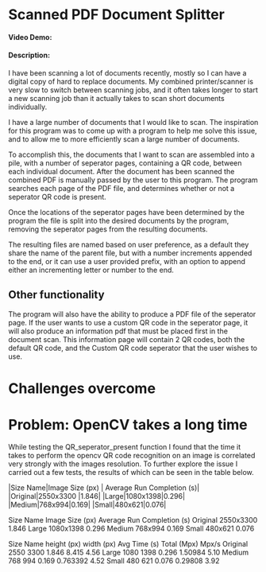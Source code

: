 # Scanned PDF Document Splitter
#### Video Demo:  <URL HERE>
#### Description:
I have been scanning a lot of documents recently, mostly so I can have a digital copy of hard to replace documents. My combined printer/scanner is very slow to switch between scanning jobs, and it often takes longer to start a new scanning job than it actually takes to scan short documents individually.

I have a large number of documents that I would like to scan. The inspiration for this program was to come up with a program to help me solve this issue, and to allow me to more efficiently scan a large number of documents.

To accomplish this, the documents that I want to scan are assembled into a pile, with a number of seperator pages, containing a QR code, between each individual document. After the document has been scanned the combined PDF is manually passed by the user to this program. The program searches each page of the PDF file, and determines whether or not a seperator QR code is present.

Once the locations of the seperator pages have been determined by the program the file is split into the desired documents by the program, removing the seperator pages from the resulting documents.

The resulting files are named based on user preference, as a default they share the name of the parent file, but with a number increments appended to the end, or it can use a user provided prefix, with an option to append either an incrementing letter or number to the end.

## Other functionality
The program will also have the ability to produce a PDF file of the seperator page. If the user wants to use a custom QR code in the seperator page, it will also produce an information pdf that must be placed first in the document scan. This information page will contain 2 QR codes, both the default QR code, and the Custom QR code seperator that the user wishes to use.




# Challenges overcome
# Problem: OpenCV takes a long time
While testing the QR_seperator_present function I found that the time it takes to perform the opencv QR code recognition on an image is correlated very strongly with the images resolution. 
To further explore the issue I carried out a few tests, the results of which can be seen in the table below.

|Size Name|Image Size (px) | Average Run Completion (s)|
|Original|2550x3300 |1.846|
|Large|1080x1398|0.296|
|Medium|768x994|0.169|
|Small|480x621|0.076|

Size Name	Image Size (px) 	 Average Run Completion (s)
Original	2550x3300 	1.846
Large	1080x1398	0.296
Medium	768x994	0.169
Small	480x621	0.076



Size Name	height (px)	width (px)	Avg Time (s)	Total (Mpx)	Mpx/s
Original	2550	3300	1.846	8.415	4.56
Large	1080	1398	0.296	1.50984	5.10
Medium	768	994	0.169	0.763392	4.52
Small	480	621	0.076	0.29808	3.92

